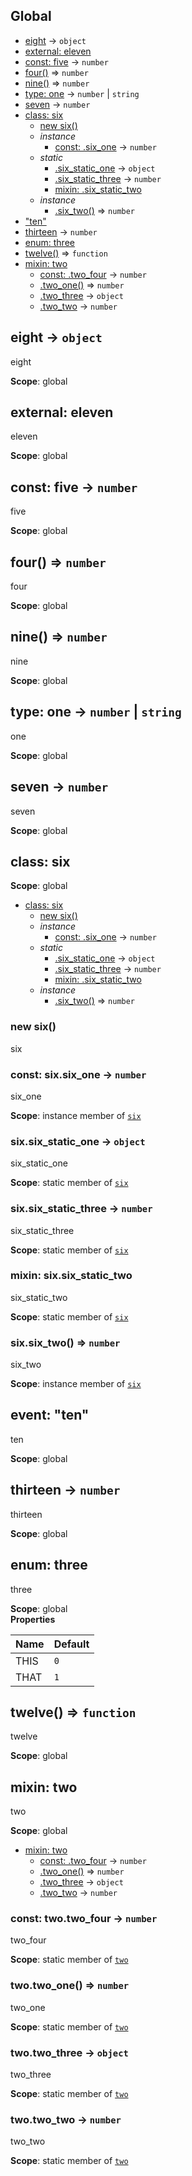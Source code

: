 ## Global
* [eight](#eight) → <code>object</code>
* [external: eleven](#external_eleven)
* [const: five](#five) → <code>number</code>
* [four()](#four) ⇒ <code>number</code>
* [nine()](#nine) ⇒ <code>number</code>
* [type: one](#one) → <code>number</code> \| <code>string</code>
* [seven](#seven) → <code>number</code>
* [class: six](#six)
  * [new six()](#new_six_new)
  * _instance_
    * [const: .six_one](#six#six_one) → <code>number</code>
  * _static_
    * [.six_static_one](#six.six_static_one) → <code>object</code>
    * [.six_static_three](#six.six_static_three) → <code>number</code>
    * [mixin: .six_static_two](#six.six_static_two)
  * _instance_
    * [.six_two()](#six#six_two) ⇒ <code>number</code>
* ["ten"](#event_ten)
* [thirteen](#thirteen) → <code>number</code>
* [enum: three](#three)
* [twelve()](#twelve) ⇒ <code>function</code>
* [mixin: two](#two)
  * [const: .two_four](#two.two_four) → <code>number</code>
  * [.two_one()](#two.two_one) ⇒ <code>number</code>
  * [.two_three](#two.two_three) → <code>object</code>
  * [.two_two](#two.two_two) → <code>number</code>
<a name="eight"></a>
## eight → <code>object</code>
eight

**Scope**: global  
<a name="external_eleven"></a>
## external: eleven
eleven

**Scope**: global  
<a name="five"></a>
## const: five → <code>number</code>
five

**Scope**: global  
<a name="four"></a>
## four() ⇒ <code>number</code>
four

**Scope**: global  
<a name="nine"></a>
## nine() ⇒ <code>number</code>
nine

**Scope**: global  
<a name="one"></a>
## type: one → <code>number</code> \| <code>string</code>
one

**Scope**: global  
<a name="seven"></a>
## seven → <code>number</code>
seven

**Scope**: global  
<a name="six"></a>
## class: six
**Scope**: global  

* [class: six](#six)
  * [new six()](#new_six_new)
  * _instance_
    * [const: .six_one](#six#six_one) → <code>number</code>
  * _static_
    * [.six_static_one](#six.six_static_one) → <code>object</code>
    * [.six_static_three](#six.six_static_three) → <code>number</code>
    * [mixin: .six_static_two](#six.six_static_two)
  * _instance_
    * [.six_two()](#six#six_two) ⇒ <code>number</code>

<a name="new_six_new"></a>
### new six()
six

<a name="six#six_one"></a>
### const: six.six_one → <code>number</code>
six_one

**Scope**: instance member of <code>[six](#six)</code>  
<a name="six.six_static_one"></a>
### six.six_static_one → <code>object</code>
six_static_one

**Scope**: static member of <code>[six](#six)</code>  
<a name="six.six_static_three"></a>
### six.six_static_three → <code>number</code>
six_static_three

**Scope**: static member of <code>[six](#six)</code>  
<a name="six.six_static_two"></a>
### mixin: six.six_static_two
six_static_two

**Scope**: static member of <code>[six](#six)</code>  
<a name="six#six_two"></a>
### six.six_two() ⇒ <code>number</code>
six_two

**Scope**: instance member of <code>[six](#six)</code>  
<a name="event_ten"></a>
## event: "ten"
ten

**Scope**: global  
<a name="thirteen"></a>
## thirteen → <code>number</code>
thirteen

**Scope**: global  
<a name="three"></a>
## enum: three
three

**Scope**: global  
**Properties**

| Name | Default |
| --- | --- |
| THIS | <code>0</code> | 
| THAT | <code>1</code> | 

<a name="twelve"></a>
## twelve() ⇒ <code>function</code>
twelve

**Scope**: global  
<a name="two"></a>
## mixin: two
two

**Scope**: global  

* [mixin: two](#two)
  * [const: .two_four](#two.two_four) → <code>number</code>
  * [.two_one()](#two.two_one) ⇒ <code>number</code>
  * [.two_three](#two.two_three) → <code>object</code>
  * [.two_two](#two.two_two) → <code>number</code>

<a name="two.two_four"></a>
### const: two.two_four → <code>number</code>
two_four

**Scope**: static member of <code>[two](#two)</code>  
<a name="two.two_one"></a>
### two.two_one() ⇒ <code>number</code>
two_one

**Scope**: static member of <code>[two](#two)</code>  
<a name="two.two_three"></a>
### two.two_three → <code>object</code>
two_three

**Scope**: static member of <code>[two](#two)</code>  
<a name="two.two_two"></a>
### two.two_two → <code>number</code>
two_two

**Scope**: static member of <code>[two](#two)</code>  
